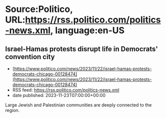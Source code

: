 # Source:Politico, URL:https://rss.politico.com/politics-news.xml, language:en-US

## Israel-Hamas protests disrupt life in Democrats' convention city
 - [https://www.politico.com/news/2023/11/22/israel-hamas-protests-democrats-chicago-00128474](https://www.politico.com/news/2023/11/22/israel-hamas-protests-democrats-chicago-00128474)
 - RSS feed: https://rss.politico.com/politics-news.xml
 - date published: 2023-11-23T07:00:00+00:00

Large Jewish and Palestinian communities are deeply connected to the region.

